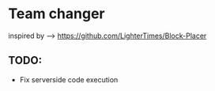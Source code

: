 # Team changer
inspired by	-->	https://github.com/LighterTimes/Block-Placer

## TODO:
* Fix serverside code execution
